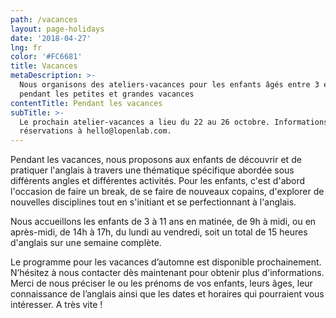 ```yaml
---
path: /vacances
layout: page-holidays
date: '2018-04-27'
lng: fr
color: '#FC6681'
title: Vacances
metaDescription: >-
  Nous organisons des ateliers-vacances pour les enfants âgés entre 3 et 11 ans
  pendant les petites et grandes vacances
contentTitle: Pendant les vacances
subTitle: >-
  Le prochain atelier-vacances a lieu du 22 au 26 octobre. Informations &
  réservations à hello@lopenlab.com.
---
```

Pendant les vacances, nous proposons aux enfants de découvrir et de pratiquer l'anglais à travers une thématique spécifique abordée sous différents angles et différentes activités. Pour les enfants, c'est d'abord l'occasion de faire un break, de se faire de nouveaux copains, d'explorer de nouvelles disciplines tout en s'initiant et se perfectionnant à l'anglais. 

Nous accueillons les enfants de 3 à 11 ans en matinée, de 9h à midi, ou en après-midi, de 14h à 17h, du lundi au vendredi, soit un total de 15 heures d'anglais sur une semaine complète.

Le programme pour les vacances d’automne est disponible prochainement. N’hésitez à nous contacter dès maintenant pour obtenir plus d'informations. Merci de nous préciser le ou les prénoms de vos enfants, leurs âges, leur connaissance de l’anglais ainsi que les dates et horaires qui pourraient vous intéresser. A très vite !
